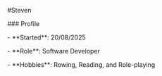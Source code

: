 \#Steven

\### Profile

\- \*\*Started\*\*: 20/08/2025

\- \*\*Role\*\*: Software Developer

\- \*\*Hobbies\*\*: Rowing, Reading, and Role-playing



